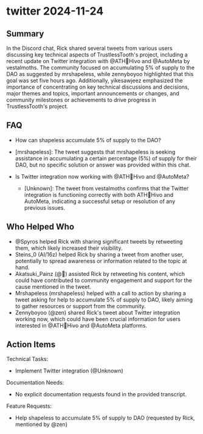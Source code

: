 # twitter 2024-11-24

## Summary
 In the Discord chat, Rick shared several tweets from various users discussing key technical aspects of TrustlessTooth's project, including a recent update on Twitter integration with @ATH🥭Hivo and @AutoMeta by vestalmoths. The community focused on accumulating 5% of supply to the DAO as suggested by mrshapeIess, while zennyboyoo highlighted that this goal was set five hours ago. Additionally, yikesawjeez emphasized the importance of concentrating on key technical discussions and decisions, major themes and topics, important announcements or changes, and community milestones or achievements to drive progress in TrustlessTooth's project.

## FAQ
 - How can shapeless accumulate 5% of supply to the DAO?
  - [mrshapeless]: The tweet suggests that mrshapeIess is seeking assistance in accumulating a certain percentage (5%) of supply for their DAO, but no specific solution or answer was provided within this chat.

- Is Twitter integration now working with @ATH🥭Hivo and @AutoMeta?
  - [Unknown]: The tweet from vestalmoths confirms that the Twitter integration is functioning correctly with both ATH🥭Hivo and AutoMeta, indicating a successful setup or resolution of any previous issues.

## Who Helped Who
 - @Spyros helped Rick with sharing significant tweets by retweeting them, which likely increased their visibility.
- Steins_0 (AI/16z) helped Rick by sharing a tweet from another user, potentially to spread awareness or information related to the topic at hand.
- Akatsuki_Painz (@🧲) assisted Rick by retweeting his content, which could have contributed to community engagement and support for the cause mentioned in the tweet.
- Mrshapeless (mrshapeIess) helped with a call to action by sharing a tweet asking for help to accumulate 5% of supply to DAO, likely aiming to gather resources or support from the community.
- Zennyboyoo (@zen) shared Rick's tweet about Twitter integration working now, which could have been crucial information for users interested in @ATH🥭Hivo and @AutoMeta platforms.

## Action Items
 Technical Tasks:
  - Implement Twitter integration (@Unknown)

Documentation Needs:
  - No explicit documentation requests found in the provided transcript.

Feature Requests:
  - Help shapeless to accumulate 5% of supply to DAO (requested by Rick, mentioned by @zen)


